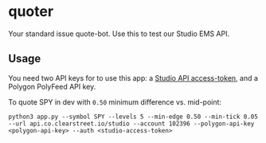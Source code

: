 # quoter

Your standard issue quote-bot. Use this to test our Studio EMS API.

## Usage

You need two API keys for to use this app: a [Studio API access-token](https://docs.clearstreet.io/studio/docs/authentication-1), and a Polygon PolyFeed API key.

To quote SPY in dev with `0.50` minimum difference vs. mid-point:
```
python3 app.py --symbol SPY --levels 5 --min-edge 0.50 --min-tick 0.05 --url api.co.clearstreet.io/studio --account 102396 --polygon-api-key <polygon-api-key> --auth <studio-access-token>
```